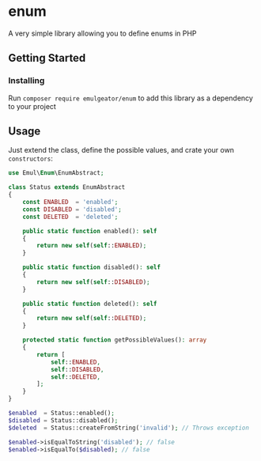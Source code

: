 # enum
A very simple library allowing you to define enums in PHP

## Getting Started

### Installing
Run `composer require emulgeator/enum` to add this library as a dependency to your project

## Usage

Just extend the class, define the possible values, and crate your own `constructors`:
```php
use Emul\Enum\EnumAbstract;

class Status extends EnumAbstract
{
    const ENABLED  = 'enabled';
    const DISABLED = 'disabled';
    const DELETED  = 'deleted';

    public static function enabled(): self
    {
        return new self(self::ENABLED);
    }

    public static function disabled(): self
    {
        return new self(self::DISABLED);
    }

    public static function deleted(): self
    {
        return new self(self::DELETED);
    }

    protected static function getPossibleValues(): array
    {
        return [
            self::ENABLED,
            self::DISABLED,
            self::DELETED,
        ];
    }
}

$enabled  = Status::enabled();
$disabled = Status::disabled();
$deleted  = Status::createFromString('invalid'); // Throws exception

$enabled->isEqualToString('disabled'); // false
$enabled->isEqualTo($disabled); // false

```

